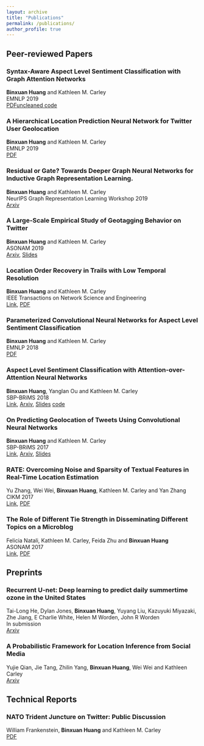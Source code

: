 ```yaml
---
layout: archive
title: "Publications"
permalink: /publications/
author_profile: true
---
```


## Peer-reviewed Papers
###  Syntax-Aware Aspect Level Sentiment Classification with Graph Attention Networks
**Binxuan Huang** and Kathleen M. Carley<br /> 
EMNLP 2019<br /> 
[PDF](https://www.aclweb.org/anthology/D19-1549.pdf)[uncleaned code](https://www.dropbox.com/s/pf9hktycar4ohdo/aspect_gnn.zip?dl=0)

###  A Hierarchical Location Prediction Neural Network for Twitter User Geolocation
**Binxuan Huang** and Kathleen M. Carley<br /> 
EMNLP 2019<br /> 
[PDF](https://www.aclweb.org/anthology/D19-1480.pdf)

### Residual or Gate? Towards Deeper Graph Neural Networks for Inductive Graph Representation Learning.
**Binxuan Huang** and Kathleen M. Carley <br /> 
NeurIPS Graph Representation Learning Workshop 2019 <br /> 
[Arxiv](https://arxiv.org/abs/1904.08035)

###  A Large-Scale Empirical Study of Geotagging Behavior on Twitter
**Binxuan Huang** and Kathleen M. Carley<br /> 
ASONAM 2019<br /> 
[Arxiv](https://arxiv.org/abs/1908.10948),
[Slides](https://binxuan.github.io/files/asonam_2019.pdf)

### Location Order Recovery in Trails with Low Temporal Resolution
**Binxuan Huang** and Kathleen M. Carley<br /> 
IEEE Transactions on Network Science and Engineering<br /> 
[Link](https://ieeexplore.ieee.org/document/8470968),
[PDF](https://binxuan.github.io/files/location-order-recovery_final_version.pdf)

### Parameterized Convolutional Neural Networks for Aspect Level Sentiment Classification
**Binxuan Huang** and Kathleen M. Carley <br /> 
EMNLP 2018<br /> 
[PDF](https://binxuan.github.io/files/emnlp2018.pdf)

### Aspect Level Sentiment Classification with Attention-over-Attention Neural Networks
**Binxuan Huang**, Yanglan Ou and Kathleen M. Carley <br /> 
SBP-BRiMS 2018<br /> 
[Link](https://link.springer.com/chapter/10.1007/978-3-319-93372-6_22),
[Arxiv](https://arxiv.org/abs/1804.06536),
[Slides](https://binxuan.github.io/files/aspect_sentiment_aoa.pdf)
[code](https://www.dropbox.com/s/hri1su5axbaladd/code_share.zip?dl=0)


### On Predicting Geolocation of Tweets Using Convolutional Neural Networks
**Binxuan Huang** and Kathleen M. Carley<br /> 
SBP-BRiMS 2017<br /> 
[Link](https://link.springer.com/chapter/10.1007/978-3-319-60240-0_34), 
[Arxiv](https://arxiv.org/abs/1704.05146), 
[Slides](https://binxuan.github.io/files/location_prediction.pdf)

### RATE: Overcoming Noise and Sparsity of Textual Features in Real-Time Location Estimation
Yu Zhang, Wei Wei, **Binxuan Huang**, Kathleen M. Carley and Yan Zhang<br /> 
CIKM 2017<br /> 
[Link](https://dl.acm.org/citation.cfm?id=3133067),
[PDF](http://www.casos.cs.cmu.edu/publications/papers/2017LocationInference.pdf)

### The Role of Different Tie Strength in Disseminating Different Topics on a Microblog
Felicia Natali, Kathleen M. Carley, Feida Zhu and **Binxuan Huang** <br /> 
ASONAM 2017<br /> 
[Link](https://dl.acm.org/citation.cfm?id=3110130),
[PDF](http://ink.library.smu.edu.sg/cgi/viewcontent.cgi?article=4929&context=sis_research)

## Preprints
### Recurrent U-net: Deep learning to predict daily summertime ozone in the United States
Tai-Long He, Dylan Jones, **Binxuan Huang**, Yuyang Liu, Kazuyuki Miyazaki, Zhe Jiang, E Charlie White, Helen M Worden, John R Worden <br />
In submission <br />
[Arxiv](https://arxiv.org/abs/1908.05841) 

### A Probabilistic Framework for Location Inference from Social Media
Yujie Qian, Jie Tang, Zhilin Yang, **Binxuan Huang**, Wei Wei and Kathleen Carley <br />
[Arxiv](https://arxiv.org/abs/1702.07281)




## Technical Reports

### NATO Trident Juncture on Twitter: Public Discussion
William Frankenstein, **Binxuan Huang** and Kathleen M. Carley <br /> 
[PDF](http://www.casos.cs.cmu.edu/publications/papers/TwitterNATO-CMU-ISR-16-100.pdf)

<!--- ### Residual or Gate? Towards Deeper Graph Neural Networks for Inductive Graph Representation Learning
Binxuan Huang, Kathleen M. Carley  <br /> 
[Arxiv](https://arxiv.org/abs/1904.08035)
-->


